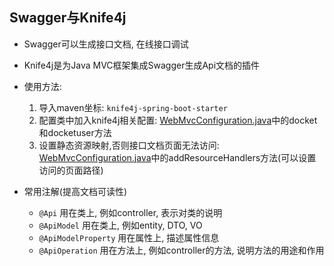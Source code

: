 ## Swagger与Knife4j
- Swagger可以生成接口文档, 在线接口调试
- Knife4j是为Java MVC框架集成Swagger生成Api文档的插件



- 使用方法:
  1. 导入maven坐标: `knife4j-spring-boot-starter`
  2. 配置类中加入knife4j相关配置: [WebMvcConfiguration.java](src/sky-server/src/main/java/com/sky/config/WebMvcConfiguration.java)中的docket和docketuser方法
  3. 设置静态资源映射,否则接口文档页面无法访问: [WebMvcConfiguration.java](src/sky-server/src/main/java/com/sky/config/WebMvcConfiguration.java)中的addResourceHandlers方法(可以设置访问的页面路径)


- 常用注解(提高文档可读性)
  - `@Api` 用在类上, 例如controller, 表示对类的说明
  - `@ApiModel` 用在类上, 例如entity, DTO, VO
  - `@ApiModelProperty` 用在属性上, 描述属性信息
  - `@ApiOperation` 用在方法上, 例如controller的方法, 说明方法的用途和作用